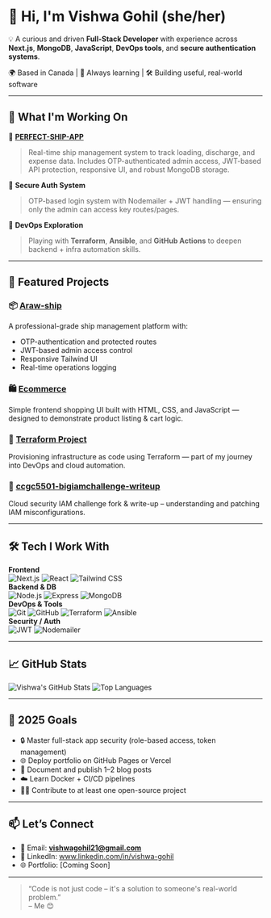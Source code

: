 # 👋 Hi, I'm Vishwa Gohil (she/her)

💡 A curious and driven **Full-Stack Developer** with experience across **Next.js**, **MongoDB**, **JavaScript**, **DevOps tools**, and **secure authentication systems**.

🌍 Based in Canada | 🧠 Always learning | 🛠️ Building useful, real-world software

---

## 🚀 What I'm Working On

🔹 **[PERFECT-SHIP-APP](https://github.com/vishwagit-oss/Araw-ship)**  
> Real-time ship management system to track loading, discharge, and expense data. Includes OTP-authenticated admin access, JWT-based API protection, responsive UI, and robust MongoDB storage.

🔹 **Secure Auth System**  
> OTP-based login system with Nodemailer + JWT handling — ensuring only the admin can access key routes/pages.

🔹 **DevOps Exploration**  
> Playing with **Terraform**, **Ansible**, and **GitHub Actions** to deepen backend + infra automation skills.

---

## 💼 Featured Projects

### 📦 [Araw-ship](https://github.com/vishwagit-oss/Araw-ship)
A professional-grade ship management platform with:
- OTP-authentication and protected routes
- JWT-based admin access control
- Responsive Tailwind UI
- Real-time operations logging

### 🛍️ [Ecommerce](https://github.com/vishwagit-oss/Ecommerce)
Simple frontend shopping UI built with HTML, CSS, and JavaScript — designed to demonstrate product listing & cart logic.

### 🔧 [Terraform Project](https://github.com/vishwagit-oss/terraform-project)
Provisioning infrastructure as code using Terraform — part of my journey into DevOps and cloud automation.

### 🔐 [ccgc5501-bigiamchallenge-writeup](https://github.com/vishwagit-oss/ccgc5501-bigiamchallenge-writeup)
Cloud security IAM challenge fork & write-up – understanding and patching IAM misconfigurations.

---

## 🛠 Tech I Work With

**Frontend**  
![Next.js](https://img.shields.io/badge/-Next.js-black?logo=next.js) ![React](https://img.shields.io/badge/-React-61DAFB?logo=react) ![Tailwind CSS](https://img.shields.io/badge/-TailwindCSS-38B2AC?logo=tailwind-css)  
**Backend & DB**  
![Node.js](https://img.shields.io/badge/-Node.js-green?logo=node.js) ![Express](https://img.shields.io/badge/-Express-black?logo=express) ![MongoDB](https://img.shields.io/badge/-MongoDB-4EA94B?logo=mongodb)  
**DevOps & Tools**  
![Git](https://img.shields.io/badge/-Git-F05032?logo=git) ![GitHub](https://img.shields.io/badge/-GitHub-181717?logo=github) ![Terraform](https://img.shields.io/badge/-Terraform-623CE4?logo=terraform) ![Ansible](https://img.shields.io/badge/-Ansible-black?logo=ansible)  
**Security / Auth**  
![JWT](https://img.shields.io/badge/-JWT-black?logo=jsonwebtokens) ![Nodemailer](https://img.shields.io/badge/-Nodemailer-black?logo=gmail)

---

## 📈 GitHub Stats

![Vishwa's GitHub Stats](https://github-readme-stats.vercel.app/api?username=vishwagit-oss&show_icons=true&theme=gruvbox)
![Top Languages](https://github-readme-stats.vercel.app/api/top-langs/?username=vishwagit-oss&layout=compact&theme=gruvbox)

---

## 🎯 2025 Goals

- 🔒 Master full-stack app security (role-based access, token management)
- 🌐 Deploy portfolio on GitHub Pages or Vercel
- 📘 Document and publish 1–2 blog posts
- ☁️ Learn Docker + CI/CD pipelines
- 👩‍💻 Contribute to at least one open-source project

---

## 📫 Let’s Connect

- 📧 Email: **vishwagohil21@gmail.com**
- 💼 LinkedIn: www.linkedin.com/in/vishwa-gohil
- 🌐 Portfolio: [Coming Soon]

---

> “Code is not just code – it's a solution to someone's real-world problem.”  
> – Me 😊

